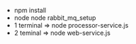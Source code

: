 - npm install
- node node rabbit_mq_setup
- 1 terminal => node processor-service.js
- 2 teminal => node web-service.js
